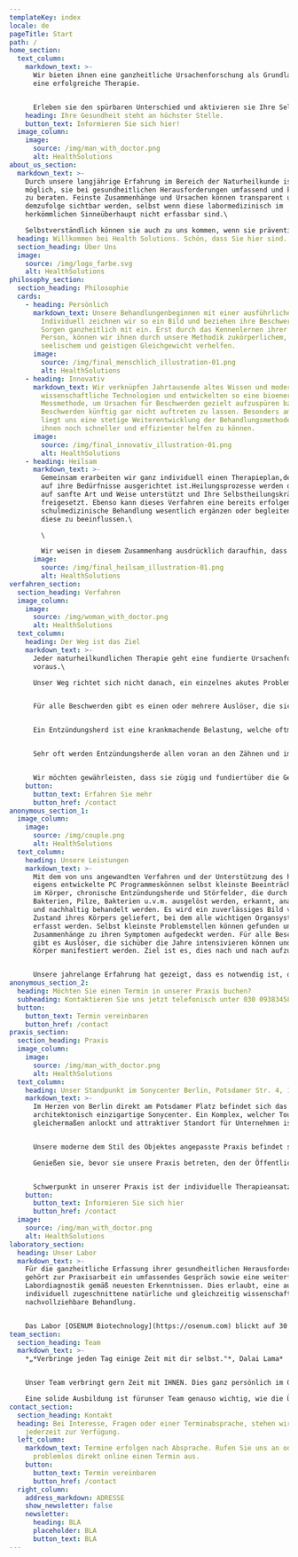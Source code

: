 ```yaml
---
templateKey: index
locale: de
pageTitle: Start
path: /
home_section:
  text_column:
    markdown_text: >-
      Wir bieten ihnen eine ganzheitliche Ursachenforschung als Grundlage für
      eine erfolgreiche Therapie.


      Erleben sie den spürbaren Unterschied und aktivieren sie Ihre Selbstheilungskräfte nachhaltig.
    heading: Ihre Gesundheit steht an höchster Stelle.
    button_text: Informieren Sie sich hier!
  image_column:
    image:
      source: /img/man_with_doctor.png
      alt: HealthSolutions
about_us_section:
  markdown_text: >-
    Durch unsere langjährige Erfahrung im Bereich der Naturheilkunde ist es uns
    möglich, sie bei gesundheitlichen Herausforderungen umfassend und kompetent
    zu beraten. Feinste Zusammenhänge und Ursachen können transparent und
    demzufolge sichtbar werden, selbst wenn diese labormedizinisch im
    herkömmlichen Sinneüberhaupt nicht erfassbar sind.\

    Selbstverständlich können sie auch zu uns kommen, wenn sie präventiv auf ihre Gesundheit achten und Ressourcen auffüllen möchten, ihre Gesundheit stabilisierenund ihren Körper widerstandsfähiger gegenüber Umwelteinflüssen wappnen wollen.
  heading: Willkommen bei Health Solutions. Schön, dass Sie hier sind.
  section_heading: Über Uns
  image:
    source: /img/logo_farbe.svg
    alt: HealthSolutions
philosophy_section:
  section_heading: Philosophie
  cards:
    - heading: Persönlich
      markdown_text: Unsere Behandlungenbeginnen mit einer ausführlichen Anamnese.
        Individuell zeichnen wir so ein Bild und beziehen ihre Beschwerden und
        Sorgen ganzheitlich mit ein. Erst durch das Kennenlernen ihrer gesamten
        Person, können wir ihnen durch unsere Methodik zukörperlichem,
        seelischem und geistigen Gleichgewicht verhelfen.
      image:
        source: /img/final_menschlich_illustration-01.png
        alt: HealthSolutions
    - heading: Innovativ
      markdown_text: Wir verknüpfen Jahrtausende altes Wissen und modernste
        wissenschaftliche Technologien und entwickelten so eine bioenergetische
        Messmethode, um Ursachen für Beschwerden gezielt aufzuspüren bzw.
        Beschwerden künftig gar nicht auftreten zu lassen. Besonders am Herzen
        liegt uns eine stetige Weiterentwicklung der Behandlungsmethoden, um
        ihnen noch schneller und effizienter helfen zu können.
      image:
        source: /img/final_innovativ_illustration-01.png
        alt: HealthSolutions
    - heading: Heilsam
      markdown_text: >-
        Gemeinsam erarbeiten wir ganz individuell einen Therapieplan,der genau
        auf ihre Bedürfnisse ausgerichtet ist.Heilungsprozesse werden dadurch
        auf sanfte Art und Weise unterstützt und Ihre Selbstheilungskräfte
        freigesetzt. Ebenso kann dieses Verfahren eine bereits erfolgende
        schulmedizinische Behandlung wesentlich ergänzen oder begleiten, ohne
        diese zu beeinflussen.\

        \

        Wir weisen in diesem Zusammenhang ausdrücklich daraufhin, dass sie keinesfalls ohne ärztlichen Rat, medizinisch angeratene bzw. bereits laufende Behandlungen abbrechen bzw. Medikamente welche ihnen verschrieben worden sind absetzen sollten.
      image:
        source: /img/final_heilsam_illustration-01.png
        alt: HealthSolutions
verfahren_section:
  section_heading: Verfahren
  image_column:
    image:
      source: /img/woman_with_doctor.png
      alt: HealthSolutions
  text_column:
    heading: Der Weg ist das Ziel
    markdown_text: >-
      Jeder naturheilkundlichen Therapie geht eine fundierte Ursachenforschung
      voraus.\

      Unser Weg richtet sich nicht danach, ein einzelnes akutes Problem oder eine bestimmte Erkrankung zu behandeln, sondern Ziel ist es, uns ein ganzheitlichen Bild von ihnen zu machen.


      Für alle Beschwerden gibt es einen oder mehrere Auslöser, die sich teilsüber die Jahre ansammeln und verstärken können. Durch unsere auf Ursachenforschung basierende Methode, sind diese Auslöser und somit ihre Beschwerden therapierbar. Mit dem von uns angewandten Verfahren ist es möglich, Funktionsstörungen und Entzündungsherde im Körper zu ermitteln und den Zusammenhang zu längst in Vergessenheit geratenen Erkrankungen aufzuzeigen.


      Ein Entzündungsherd ist eine krankmachende Belastung, welche oftmals keine direkten Beschwerden auslöst, aber eine Fernwirkung auf andere Organe hat und deren Funktion negativ beeinflusst. Aus diesem Umstand folgt das Fazit, dass selten dort, wo Beschwerden auftreten, auch die Ursachen liegen. Die Praxis zeigt, dass häufig mehr als eine Belastung zu finden ist und erst das Zusammenspiel all dieser "Giftdosen" führt zu Beschwerden und letztlich zu einer Erkrankung. Vermehrt finden sich Entzündungsherde bei Menschen, die sich oft abgeschlagen fühlen oder unter chronischen Erkrankungen leiden.


      Sehr oft werden Entzündungsherde allen voran an den Zähnen und im oberen Kopfbereich insbesondere den Ohren nicht erkannt und sind ein ständiger Streuungsherd von Erregern, die den Körper kontinuierlich belasten und dadurch eine komplette Genesung verhindern. Mit unserem Verfahren können wir auch diese erkennen und somit dem Körper die Chance geben, seine natürliche Vitalität zurück zu gewinnen. Auch bei akuten Erkrankungen, wie z.B. grippalerm Infekt, Magen- Darmerkrankungen, können wir sehr schnell durch das Analysieren der Erreger, den Körper anregen, Selbstheilungskräfte zu aktivieren und einen Genesungsprozess anzuschieben.


      Wir möchten gewährleisten, dass sie zügig und fundiertüber die Geschehnisse in ihrem Körper informiert werden und ihre Gesundheit und Leistungsfähigkeit wieder zurück zu erlangen.
    button:
      button_text: Erfahren Sie mehr
      button_href: /contact
anonymous_section_1:
  image_column:
    image:
      source: /img/couple.png
      alt: HealthSolutions
  text_column:
    heading: Unsere Leistungen
    markdown_text: >-
      Mit dem von uns angewandten Verfahren und der Unterstützung des hierfür
      eigens entwickelte PC Programmeskönnen selbst kleinste Beeinträchtigungen
      im Körper, chronische Entzündungsherde und Störfelder, die durch Viren,
      Bakterien, Pilze, Bakterien u.v.m. ausgelöst werden, erkannt, analysiert
      und nachhaltig behandelt werden. Es wird ein zuverlässiges Bild vom
      Zustand ihres Körpers geliefert, bei dem alle wichtigen Organsysteme
      erfasst werden. Selbst kleinste Problemstellen können gefunden und
      Zusammenhänge zu ihren Symptomen aufgedeckt werden. Für alle Beschwerden
      gibt es Auslöser, die sichüber die Jahre intensivieren können und im
      Körper manifestiert werden. Ziel ist es, dies nach und nach aufzulösen.


      Unsere jahrelange Erfahrung hat gezeigt, dass es notwendig ist, die chronischen Entzündungsherde und bakteriellen oder virale Störfelder zu beseitigen, um eine ganzheitliche Genesung zu ermöglichen. Ohne diese ist der Körper nicht in der Lage, mit den Herausforderungen des Alltages, sowie weiteren psychischen und physischen Beschwerden umzugehen.
anonymous_section_2:
  heading: Möchten Sie einen Termin in unserer Praxis buchen?
  subheading: Kontaktieren Sie uns jetzt telefonisch unter 030 093834582735t2
  button:
    button_text: Termin vereinbaren
    button_href: /contact
praxis_section:
  section_heading: Praxis
  image_column:
    image:
      source: /img/man_with_doctor.png
      alt: HealthSolutions
  text_column:
    heading: Unser Standpunkt im Sonycenter Berlin, Potsdamer Str. 4, 10785 Berlin
    markdown_text: >-
      Im Herzen von Berlin direkt am Potsdamer Platz befindet sich das
      architektonisch einzigartige Sonycenter. Ein Komplex, welcher Touristen
      gleichermaßen anlockt und attraktiver Standort für Unternehmen ist.


      Unsere moderne dem Stil des Objektes angepasste Praxis befindet sich in der 10.en Etage des Centers.\

      Genießen sie, bevor sie unsere Praxis betreten, den der Öffentlichkeit nicht zugänglichen Blick aus dem Glasfahrstuhl und erleben sie die Athmosphäre.


      Schwerpunkt in unserer Praxis ist der individuelle Therapieansatz, ganz im Sinne der naturheilkundlichen Therapien, die den Menschen als Gesamtes und als Individium begreifen. Wir freuen uns, darauf vielleicht schon bald mit ihnen an und für ihre Gesundheit arbeiten zu dürfen.
    button:
      button_text: Informieren Sie sich hier
      button_href: /contact
  image:
    source: /img/man_with_doctor.png
    alt: HealthSolutions
laboratory_section:
  heading: Unser Labor
  markdown_text: >-
    Für die ganzheitliche Erfassung ihrer gesundheitlichen Herausforderungen,
    gehört zur Praxisarbeit ein umfassendes Gespräch sowie eine weiterführende
    Labordiagnostik gemäß neuesten Erkenntnissen. Dies erlaubt, eine auf sie
    individuell zugeschnittene natürliche und gleichzeitig wissenschaftlich
    nachvollziehbare Behandlung.


    Das Labor [OSENUM Biotechnology](https://osenum.com) blickt auf 30 Jahre Erfahrung zurück und zeichnet sich durch überdurchschnittliches Engagement im Zusammenhang mit Forschung und Entwicklung aus und ist für uns unverzichtbarer Partner im Sinne ihres Wohlergehens.
team_section:
  section_heading: Team
  markdown_text: >-
    *„*Verbringe jeden Tag einige Zeit mit dir selbst."*, Dalai Lama*


    Unser Team verbringt gern Zeit mit IHNEN. Dies ganz persönlich im Gespräch und während der Behandlung. Ihre Person ist präsent, ob im Labor oder in der Praxis oder auch während des stetig stattfindenden Austausches mit Ärzten, welche uns mit ihrem Wissen und fachlicher Kompetenz unterstützen.\

    Eine solide Ausbildung ist fürunser Team genauso wichtig, wie die Überzeugung, mit persönlichem Einsatz, viel zu bewirken. Besuchen sie uns und lassen sie sich überzeugen.
contact_section:
  section_heading: Kontakt
  heading: Bei Interesse, Fragen oder einer Terminabsprache, stehen wir Ihnen
    jederzeit zur Verfügung.
  left_column:
    markdown_text: Termine erfolgen nach Absprache. Rufen Sie uns an oder machen Sie
      problemlos direkt online einen Termin aus.
    button:
      button_text: Termin vereinbaren
      button_href: /contact
  right_column:
    address_markdown: ADRESSE
    show_newsletter: false
    newsletter:
      heading: BLA
      placeholder: BLA
      button_text: BLA
---
```


